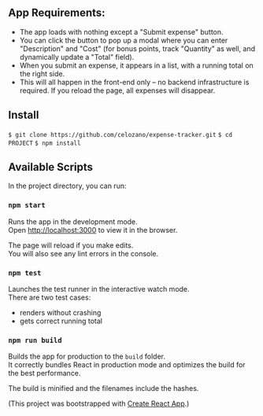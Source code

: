 ## App Requirements:

- The app loads with nothing except a "Submit expense" button.
- You can click the button to pop up a modal where you can enter "Description" and "Cost" (for bonus points, track "Quantity" as well, and dynamically update a "Total" field).
- When you submit an expense, it appears in a list, with a running total on the right side.
- This will all happen in the front-end only – no backend infrastructure is required. If you reload the page, all expenses will disappear.

## Install

`$ git clone https://github.com/celozano/expense-tracker.git`
`$ cd PROJECT`
`$ npm install`

## Available Scripts

In the project directory, you can run:

### `npm start`

Runs the app in the development mode.<br>
Open [http://localhost:3000](http://localhost:3000) to view it in the browser.

The page will reload if you make edits.<br>
You will also see any lint errors in the console.

### `npm test`

Launches the test runner in the interactive watch mode.<br>
There are two test cases:

- renders without crashing
- gets correct running total

### `npm run build`

Builds the app for production to the `build` folder.<br>
It correctly bundles React in production mode and optimizes the build for the best performance.

The build is minified and the filenames include the hashes.<br>

(This project was bootstrapped with [Create React App](https://github.com/facebook/create-react-app).)
